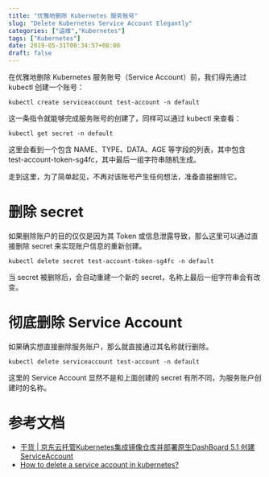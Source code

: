 ```yaml
---
title: "优雅地删除 Kubernetes 服务账号"
slug: "Delete Kubernetes Service Account Elegantly"
categories: ["运维","Kubernetes"]
tags: ["Kubernetes"]
date: 2019-05-31T00:34:57+08:00
draft: false
---
```


在优雅地删除 Kubernetes 服务账号（Service Account）前，我们得先通过 kubectl 创建一个账号：

```
kubectl create serviceaccount test-account -n default
```

这一条指令就能够完成服务账号的创建了，同样可以通过 kubectl 来查看：

```
kubectl get secret -n default
```

这里会看到一个包含 NAME、TYPE、DATA、AGE 等字段的列表，其中包含 test-account-token-sg4fc，其中最后一组字符串随机生成。

走到这里，为了简单起见，不再对该账号产生任何想法，准备直接删除它。

# 删除 secret

如果删除账户的目的仅仅是因为其 Token 或信息泄露导致，那么这里可以通过直接删除 secret 来实现账户信息的重新创建。

```
kubectl delete secret test-account-token-sg4fc -n default
```

当 secret 被删除后，会自动重建一个新的 secret，名称上最后一组字符串会有改变。

# 彻底删除 Service Account

如果确实想直接删除服务账户，那么就直接通过其名称就行删除。

```
kubectl delete serviceaccount test-account -n default
```

这里的 Service Account 显然不是和上面创建的 secret 有所不同，为服务账户创建时的名称。

# 参考文档

* [干货 | 京东云托管Kubernetes集成镜像仓库并部署原生DashBoard 5.1 创建 ServiceAccount](https://juejin.im/post/5ce63ed6e51d4556f76e7fe8#heading-20)
* [How to delete a service account in kubernetes?](https://stackoverflow.com/a/52323436)
